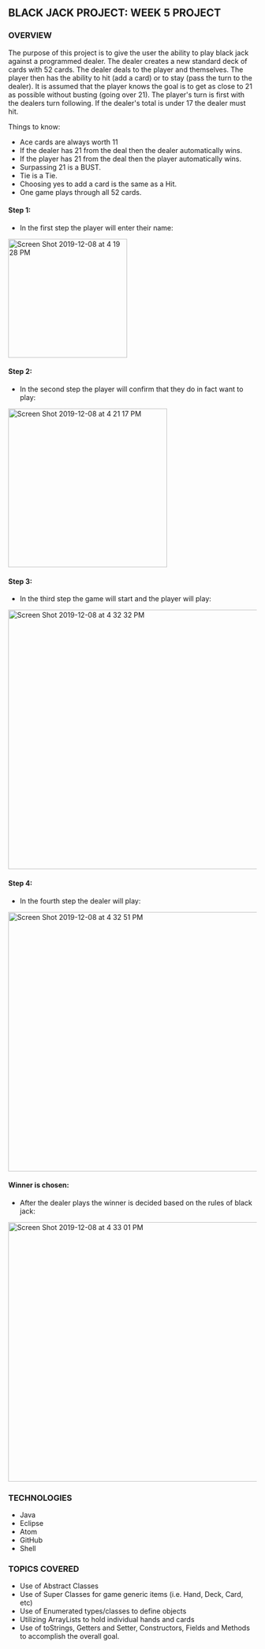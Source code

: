 ## BLACK JACK PROJECT: WEEK 5 PROJECT

### OVERVIEW

The purpose of this project is to give the user the ability to play black jack against a programmed dealer. The dealer creates a new standard deck of cards with 52 cards. The dealer deals to the player and themselves. The player then has the ability to hit (add a card) or to stay (pass the turn to the dealer). It is assumed that the player knows the goal is to get as close to 21 as possible without busting (going over 21). The player's turn is first with the dealers turn following. If the dealer's total is under 17 the dealer must hit.

Things to know:
- Ace cards are always worth 11
- If the dealer has 21 from the deal then the dealer automatically wins.
- If the player has 21 from the deal then the player automatically wins.
- Surpassing 21 is a BUST.
- Tie is a Tie.
- Choosing yes to add a card is the same as a Hit.
- One game plays through all 52 cards.

#### Step 1:
- In the first step the player will enter their name:

<img width="241" alt="Screen Shot 2019-12-08 at 4 19 28 PM" src="https://user-images.githubusercontent.com/56698364/70398372-e8a4d100-19d7-11ea-9367-6acdae8b2b4d.png">

#### Step 2:
- In the second step the player will confirm that they do in fact want to play:

<img width="322" alt="Screen Shot 2019-12-08 at 4 21 17 PM" src="https://user-images.githubusercontent.com/56698364/70398386-06723600-19d8-11ea-8d44-d24cf5cf078b.png">

#### Step 3:
- In the third step the game will start and the player will play:

<img width="526" alt="Screen Shot 2019-12-08 at 4 32 32 PM" src="https://user-images.githubusercontent.com/56698364/70398422-71237180-19d8-11ea-92a2-52ff917a3329.png">

#### Step 4:
- In the fourth step the dealer will play:

<img width="526" alt="Screen Shot 2019-12-08 at 4 32 51 PM" src="https://user-images.githubusercontent.com/56698364/70398427-88625f00-19d8-11ea-8b3c-3f6c3b14f9a5.png">

#### Winner is chosen:
- After the dealer plays the winner is decided based on the rules of black jack:

<img width="526" alt="Screen Shot 2019-12-08 at 4 33 01 PM" src="https://user-images.githubusercontent.com/56698364/70398432-9b752f00-19d8-11ea-86fd-059e76c237db.png">


### TECHNOLOGIES
- Java
- Eclipse
- Atom
- GitHub
- Shell

### TOPICS COVERED
- Use of Abstract Classes
- Use of Super Classes for game generic items (i.e. Hand, Deck, Card, etc)
- Use of Enumerated types/classes to define objects
- Utilizing ArrayLists to hold individual hands and cards
- Use of toStrings, Getters and Setter, Constructors, Fields and Methods to accomplish the overall goal.
